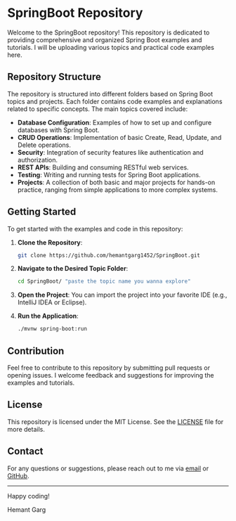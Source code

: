 # SpringBoot Repository

Welcome to the SpringBoot repository! This repository is dedicated to providing comprehensive and organized Spring Boot examples and tutorials. I will be uploading various topics and practical code examples here.

## Repository Structure

The repository is structured into different folders based on Spring Boot topics and projects. Each folder contains code examples and explanations related to specific concepts. The main topics covered include:

- **Database Configuration**: Examples of how to set up and configure databases with Spring Boot.
- **CRUD Operations**: Implementation of basic Create, Read, Update, and Delete operations.
- **Security**: Integration of security features like authentication and authorization.
- **REST APIs**: Building and consuming RESTful web services.
- **Testing**: Writing and running tests for Spring Boot applications.
- **Projects**: A collection of both basic and major projects for hands-on practice, ranging from simple applications to more complex systems.

## Getting Started

To get started with the examples and code in this repository:

1. **Clone the Repository**:
    ```bash
    git clone https://github.com/hemantgarg1452/SpringBoot.git
    ```

2. **Navigate to the Desired Topic Folder**:
    ```bash
    cd SpringBoot/ "paste the topic name you wanna explore"
    ```

3. **Open the Project**: You can import the project into your favorite IDE (e.g., IntelliJ IDEA or Eclipse).

4. **Run the Application**:
    ```bash
    ./mvnw spring-boot:run
    ```

## Contribution

Feel free to contribute to this repository by submitting pull requests or opening issues. I welcome feedback and suggestions for improving the examples and tutorials.

## License

This repository is licensed under the MIT License. See the [LICENSE](LICENSE) file for more details.

## Contact

For any questions or suggestions, please reach out to me via [email](mailto:hemantgarg218@gmail.com) or [GitHub](https://github.com/hemantgarg1452).

---

Happy coding!

Hemant Garg
